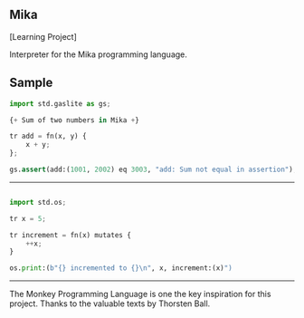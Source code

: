 ## Mika

[Learning Project]

Interpreter for the Mika programming language.


## Sample

```py
import std.gaslite as gs;

{+ Sum of two numbers in Mika +}

tr add = fn(x, y) {
    x + y;
};

gs.assert(add:(1001, 2002) eq 3003, "add: Sum not equal in assertion");
```

---

```py

import std.os;

tr x = 5;

tr increment = fn(x) mutates {
    ++x;
}

os.print:(b"{} incremented to {}\n", x, increment:(x)")
```

----

The Monkey Programming Language is one the key inspiration for this project. Thanks to the valuable texts by Thorsten Ball.

